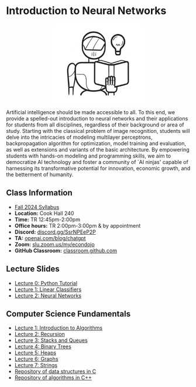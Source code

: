 # Introduction to Neural Networks

<p align="center">
  <img src="e6930.jpg" alt="awww" width="50%" height="50%">
</p>

Artificial intelligence should be made accessible to all. To this end, we provide a spelled-out introduction to neural networks and their applications for students from all disciplines, regardless of their background or area of study. Starting with the classical problem of image recognition, students will delve into the intricacies of modeling multilayer perceptrons, backpropagation algorithm for optimization, model training and evaluation, as well as extensions and variants of the basic architecture. By empowering students with hands-on modeling and programming skills, we aim to democratize AI technology and foster a community of `AI ninjas' capable of harnessing its transformative potential for innovation, economic growth, and the betterment of humanity.

## Class Information

* [Fall 2024 Syllabus](/pdf/E6930syllabus.pdf)
* **Location:** Cook Hall 240
* **Time:** TR 12:45pm-2:00pm
* **Office hours:** TR 2:00pm-3:00pm & by appointment
* **Discord:** [discord.gg/SsrNPEeP2P](https://discord.gg/SsrNPEeP2P)
* **TA:** [openai.com/blog/chatgpt](https://openai.com/blog/chatgpt)
* **Zoom:** [slu.zoom.us/my/econdojo](https://slu.zoom.us/my/econdojo)
* **GitHub Classroom:** [classroom.github.com](https://classroom.github.com)

## Lecture Slides

* [Lecture 0: Python Tutorial](/pdf/NNslides0.pdf)
* [Lecture 1: Linear Classifiers](/pdf/NNslides1.pdf)
* [Lecture 2: Neural Networks](/pdf/NNslides2.pdf)

## Computer Science Fundamentals

* [Lecture 1: Introduction to Algorithms](/pdf/Ch1_IntroToAlgorithms.pdf)
* [Lecture 2: Recursion](/pdf/Ch2_Recursion.pdf)
* [Lecture 3: Stacks and Queues](/pdf/Ch3_StacksAndQueues.pdf)
* [Lecture 4: Binary Trees](/pdf/Ch4_BinaryTrees.pdf)
* [Lecture 5: Heaps](/pdf/Ch5_Heaps.pdf)
* [Lecture 6: Graphs](/pdf/Ch6_Graphs.pdf)
* [Lecture 7: Strings](/pdf/Ch7_Strings.pdf)
* [Repository of data structures in C](https://github.com/econdojo/c-data-struct)
* [Repository of algorithms in C++](https://github.com/econdojo/cpp-algo)
